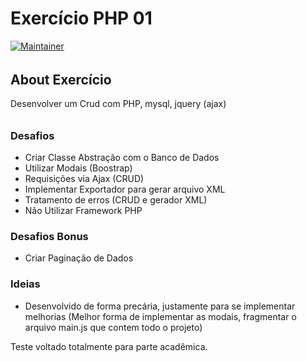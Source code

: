 # Exercício PHP 01

[![Maintainer](http://img.shields.io/badge/maintainer-@thalesrupp-blue.svg?style=flat-square)](https://twitter.com/thalesrupp)

###### 
## About Exercício
Desenvolver um Crud com PHP, mysql, jquery (ajax)
###### 

### Desafios

- Criar Classe Abstração com o Banco de Dados
- Utilizar Modais (Boostrap)
- Requisições via Ajax (CRUD)
- Implementar Exportador para gerar arquivo XML
- Tratamento de erros (CRUD e gerador XML)
- Não Utilizar Framework PHP

### Desafios Bonus
- Criar Paginação de Dados

### Ideias
- Desenvolvido de forma precária, justamente para se implementar melhorias
(Melhor forma de implementar as modais, fragmentar o arquivo main.js que contem todo o projeto)

Teste voltado totalmente para parte acadêmica.